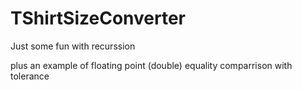 # TShirtSizeConverter
Just some fun with recurssion

plus an example of floating point (double) equality comparrison with tolerance
